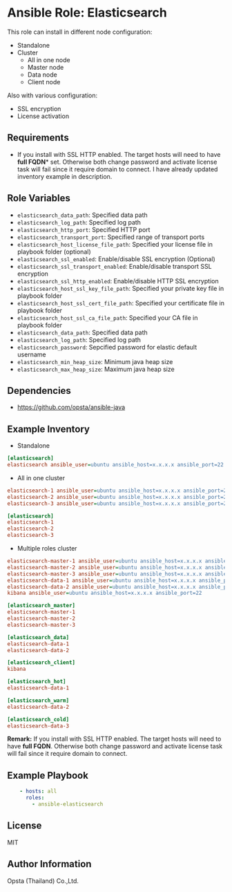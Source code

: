 # Ansible Role: Elasticsearch

This role can install in different node configuration:
- Standalone
- Cluster
  - All in one node
  - Master node
  - Data node
  - Client node

Also with various configuration:
- SSL encryption
- License activation

## Requirements

- If you install with SSL HTTP enabled. The target hosts will need to have **full FQDN*** set. Otherwise both change password and activate license task will fail since it require domain to connect. I have already updated inventory example in description.

## Role Variables

- `elasticsearch_data_path`: Specified data path
- `elasticsearch_log_path`: Specified log path
- `elasticsearch_http_port`: Specified HTTP port
- `elasticsearch_transport_port`: Specified range of transport ports
- `elasticsearch_host_license_file_path`: Specified your license file in playbook folder (optional)
- `elasticsearch_ssl_enabled`: Enable/disable SSL encryption (Optional)
- `elasticsearch_ssl_transport_enabled`: Enable/disable transport SSL encryption
- `elasticsearch_ssl_http_enabled`: Enable/disable HTTP SSL encryption
- `elasticsearch_host_ssl_key_file_path`: Specified your private key file in playbook folder
- `elasticsearch_host_ssl_cert_file_path`: Specified your certificate file in playbook folder
- `elasticsearch_host_ssl_ca_file_path`: Specified your CA file in playbook folder
- `elasticsearch_data_path`: Specified data path
- `elasticsearch_log_path`: Specified log path
- `elasticsearch_password`: Sepcified password for elastic default username
- `elasticsearch_min_heap_size`: Minimum java heap size
- `elasticsearch_max_heap_size`: Maximum java heap size

## Dependencies

- https://github.com/opsta/ansible-java

## Example Inventory

- Standalone
```ini
[elasticsearch]
elasticsearch ansible_user=ubuntu ansible_host=x.x.x.x ansible_port=22
```
- All in one cluster
```ini
elasticsearch-1 ansible_user=ubuntu ansible_host=x.x.x.x ansible_port=22
elasticsearch-2 ansible_user=ubuntu ansible_host=x.x.x.x ansible_port=22
elasticsearch-3 ansible_user=ubuntu ansible_host=x.x.x.x ansible_port=22

[elasticsearch]
elasticsearch-1
elasticsearch-2
elasticsearch-3
```
- Multiple roles cluster
```ini
elasticsearch-master-1 ansible_user=ubuntu ansible_host=x.x.x.x ansible_port=22
elasticsearch-master-2 ansible_user=ubuntu ansible_host=x.x.x.x ansible_port=22
elasticsearch-master-3 ansible_user=ubuntu ansible_host=x.x.x.x ansible_port=22
elasticsearch-data-1 ansible_user=ubuntu ansible_host=x.x.x.x ansible_port=22
elasticsearch-data-2 ansible_user=ubuntu ansible_host=x.x.x.x ansible_port=22
kibana ansible_user=ubuntu ansible_host=x.x.x.x ansible_port=22

[elasticsearch_master]
elasticsearch-master-1
elasticsearch-master-2
elasticsearch-master-3

[elasticsearch_data]
elasticsearch-data-1
elasticsearch-data-2

[elasticsearch_client]
kibana

[elasticsearch_hot]
elasticsearch-data-1

[elasticsearch_warm]
elasticsearch-data-2

[elasticsearch_cold]
elasticsearch-data-3
```

**Remark:** If you install with SSL HTTP enabled. The target hosts will need to have **full FQDN**. Otherwise both change password and activate license task will fail since it require domain to connect.

## Example Playbook
```yaml
    - hosts: all
      roles:
        - ansible-elasticsearch
```

## License

MIT

## Author Information

Opsta (Thailand) Co.,Ltd.
